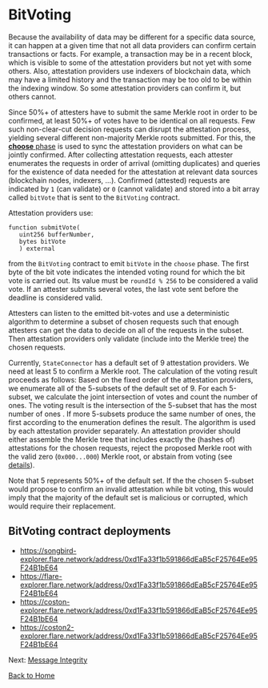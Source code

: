# BitVoting

Because the availability of data may be different for a specific data source, it can happen at a given time that not all data providers can confirm certain transactions or facts. For example, a transaction may be in a recent block, which is visible to some of the attestation providers but not yet with some others. Also, attestation providers use indexers of blockchain data, which may have a limited history and the transaction may be too old to be within the indexing window. So some attestation providers can confirm it, but others cannot.

Since 50%+ of attesters have to submit the same Merkle root in order to be confirmed, at least 50%+<!--at least 50%--> of votes have to be identical on all requests. Few such non-clear-cut<!--Meh--> decision requests can disrupt the attestation process, yielding several different non-majority Merkle roots submitted. For this, the [**choose** phase](./attestation-protocol.md#five-phases-of-a-round) is used to sync the attestation providers on what can be jointly confirmed.
After collecting attestation requests, each attester enumerates the requests in order of arrival (omitting duplicates) and queries for the existence of data needed for the attestation at relevant data sources (blockchain nodes, indexers, ...). Confirmed (attested) requests are indicated by `1` (can validate) or `0` (cannot validate) and stored into a bit array called `bitVote` that is sent to the `BitVoting` contract.

Attestation providers use:

```solidity
function submitVote(
   uint256 bufferNumber,
   bytes bitVote
   ) external
```

from the `BitVoting` contract to emit `bitVote` in the `choose` phase. The first byte of the bit vote indicates the intended voting round for which the bit vote is carried out. Its value must be `roundId % 256` to be considered a valid vote. If an attester submits several votes, the last vote sent before the deadline is considered valid.

Attesters can listen to the emitted bit-votes and use a deterministic algorithm to determine a subset of chosen requests such that enough attesters can get the data to decide on all of the requests in the subset. Then attestation providers only validate (include into the Merkle tree) the chosen requests.

Currently, `StateConnector` has a default set of 9 attestation providers. We need at least 5 to confirm a Merkle root. The calculation of the voting result proceeds as follows: Based on the fixed order of the attestation providers, we enumerate all of the 5-subsets<!--Whagt's a 5-subset?--> of the default set of 9. For each 5-subset, we calculate the joint intersection of votes and count the number of ones. The voting result is the intersection of the 5-subset<!--s?--> that has the most number of ones <!--Wat?-->. If more 5-subsets produce the same number of ones, the first according to the enumeration defines the result. The algorithm is used by each attestation provider separately. An attestation provider should either assemble the Merkle tree that includes exactly the (hashes of) attestations for the chosen requests, reject the proposed Merkle root with the valid zero (`0x000...000`) Merkle root, or abstain from voting (see [details](./voting-behavior.md)).

Note that 5 represents 50%+ of the default set. If the the chosen 5-subset would propose to confirm an invalid attestation while bit voting, this would imply that the majority of the default set is malicious or corrupted, which would require their replacement.

## BitVoting contract deployments

- https://songbird-explorer.flare.network/address/0xd1Fa33f1b591866dEaB5cF25764Ee95F24B1bE64
- https://flare-explorer.flare.network/address/0xd1Fa33f1b591866dEaB5cF25764Ee95F24B1bE64
- https://coston-explorer.flare.network/address/0xd1Fa33f1b591866dEaB5cF25764Ee95F24B1bE64
- https://coston2-explorer.flare.network/address/0xd1Fa33f1b591866dEaB5cF25764Ee95F24B1bE64

Next: [Message Integrity](./message-integrity.md)

[Back to Home](../README.md)
